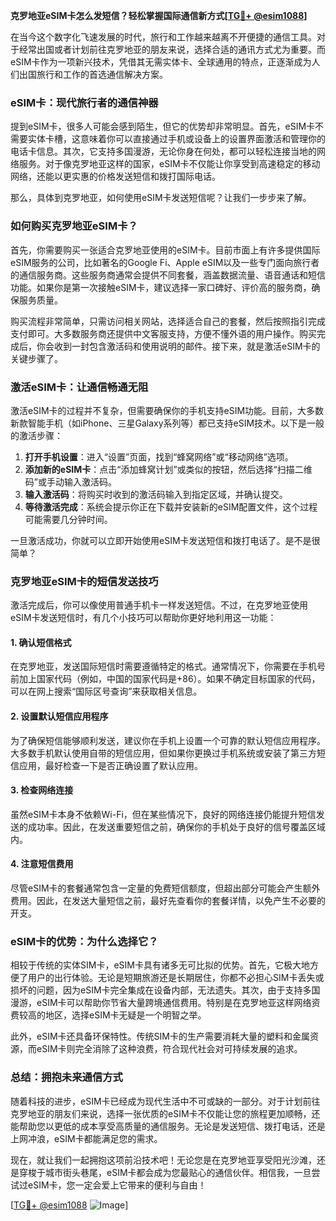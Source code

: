 **克罗地亚eSIM卡怎么发短信？轻松掌握国际通信新方式[[TG💪+ @esim1088](https://t.me/s/esim1088)]**

在当今这个数字化飞速发展的时代，旅行和工作越来越离不开便捷的通信工具。对于经常出国或者计划前往克罗地亚的朋友来说，选择合适的通讯方式尤为重要。而eSIM卡作为一项新兴技术，凭借其无需实体卡、全球通用的特点，正逐渐成为人们出国旅行和工作的首选通信解决方案。

### eSIM卡：现代旅行者的通信神器

提到eSIM卡，很多人可能会感到陌生，但它的优势却非常明显。首先，eSIM卡不需要实体卡槽，这意味着你可以直接通过手机或设备上的设置界面激活和管理你的电话卡信息。其次，它支持多国漫游，无论你身在何处，都可以轻松连接当地的网络服务。对于像克罗地亚这样的国家，eSIM卡不仅能让你享受到高速稳定的移动网络，还能以更实惠的价格发送短信和拨打国际电话。

那么，具体到克罗地亚，如何使用eSIM卡发送短信呢？让我们一步步来了解。

### 如何购买克罗地亚eSIM卡？

首先，你需要购买一张适合克罗地亚使用的eSIM卡。目前市面上有许多提供国际eSIM服务的公司，比如著名的Google Fi、Apple eSIM以及一些专门面向旅行者的通信服务商。这些服务商通常会提供不同套餐，涵盖数据流量、语音通话和短信功能。如果你是第一次接触eSIM卡，建议选择一家口碑好、评价高的服务商，确保服务质量。

购买流程非常简单，只需访问相关网站，选择适合自己的套餐，然后按照指引完成支付即可。大多数服务商还提供中文客服支持，方便不懂外语的用户操作。购买完成后，你会收到一封包含激活码和使用说明的邮件。接下来，就是激活eSIM卡的关键步骤了。

### 激活eSIM卡：让通信畅通无阻

激活eSIM卡的过程并不复杂，但需要确保你的手机支持eSIM功能。目前，大多数新款智能手机（如iPhone、三星Galaxy系列等）都已支持eSIM技术。以下是一般的激活步骤：

1. **打开手机设置**：进入“设置”页面，找到“蜂窝网络”或“移动网络”选项。
2. **添加新的eSIM卡**：点击“添加蜂窝计划”或类似的按钮，然后选择“扫描二维码”或手动输入激活码。
3. **输入激活码**：将购买时收到的激活码输入到指定区域，并确认提交。
4. **等待激活完成**：系统会提示你正在下载并安装新的eSIM配置文件，这个过程可能需要几分钟时间。

一旦激活成功，你就可以立即开始使用eSIM卡发送短信和拨打电话了。是不是很简单？

### 克罗地亚eSIM卡的短信发送技巧

激活完成后，你可以像使用普通手机卡一样发送短信。不过，在克罗地亚使用eSIM卡发送短信时，有几个小技巧可以帮助你更好地利用这一功能：

#### 1. 确认短信格式
在克罗地亚，发送国际短信时需要遵循特定的格式。通常情况下，你需要在手机号前加上国家代码（例如，中国的国家代码是+86）。如果不确定目标国家的代码，可以在网上搜索“国际区号查询”来获取相关信息。

#### 2. 设置默认短信应用程序
为了确保短信能够顺利发送，建议你在手机上设置一个可靠的默认短信应用程序。大多数手机默认使用自带的短信应用，但如果你更换过手机系统或安装了第三方短信应用，最好检查一下是否正确设置了默认应用。

#### 3. 检查网络连接
虽然eSIM卡本身不依赖Wi-Fi，但在某些情况下，良好的网络连接仍能提升短信发送的成功率。因此，在发送重要短信之前，确保你的手机处于良好的信号覆盖区域内。

#### 4. 注意短信费用
尽管eSIM卡的套餐通常包含一定量的免费短信额度，但超出部分可能会产生额外费用。因此，在发送大量短信之前，最好先查看你的套餐详情，以免产生不必要的开支。

### eSIM卡的优势：为什么选择它？

相较于传统的实体SIM卡，eSIM卡具有诸多无可比拟的优势。首先，它极大地方便了用户的出行体验。无论是短期旅游还是长期居住，你都不必担心SIM卡丢失或损坏的问题，因为eSIM卡完全集成在设备内部，无法遗失。其次，由于支持多国漫游，eSIM卡可以帮助你节省大量跨境通信费用。特别是在克罗地亚这样网络资费较高的地区，选择eSIM卡无疑是一个明智之举。

此外，eSIM卡还具备环保特性。传统SIM卡的生产需要消耗大量的塑料和金属资源，而eSIM卡则完全消除了这种浪费，符合现代社会对可持续发展的追求。

### 总结：拥抱未来通信方式

随着科技的进步，eSIM卡已经成为现代生活中不可或缺的一部分。对于计划前往克罗地亚的朋友们来说，选择一张优质的eSIM卡不仅能让您的旅程更加顺畅，还能帮助您以更低的成本享受高质量的通信服务。无论是发送短信、拨打电话，还是上网冲浪，eSIM卡都能满足您的需求。

现在，就让我们一起拥抱这项前沿技术吧！无论您是在克罗地亚享受阳光沙滩，还是穿梭于城市街头巷尾，eSIM卡都会成为您最贴心的通信伙伴。相信我，一旦尝试过eSIM卡，您一定会爱上它带来的便利与自由！

[[TG💪+ @esim1088](https://t.me/s/esim1088) ![Image](https://i.postimg.cc/4NQfJmqS/Snipaste-2025-05-13-00-14-12.png)]